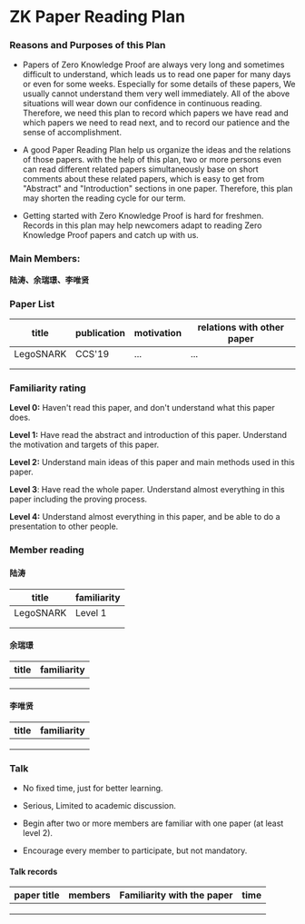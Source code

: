 # ZK Paper Reading Plan

### Reasons and Purposes of this Plan

- Papers of Zero Knowledge Proof are always very long and sometimes difficult to understand, which leads us to read one paper for many days or even for some weeks. Especially for some details of these papers, We usually cannot understand them very well immediately.  All of the above situations will wear down our confidence in continuous reading. Therefore, we need this plan to record which papers we have read and which papers we need to read next, and to record our patience and the sense of accomplishment.

  

- A good Paper Reading Plan help us organize the ideas and the relations of those papers. with the help of this plan, two or more persons even can read different related papers simultaneously base on short comments about these related papers, which is easy to get from "Abstract" and "Introduction" sections in one paper. Therefore, this plan may shorten the reading cycle for our term.

  

- Getting started with Zero Knowledge Proof is hard for freshmen. Records in this plan may help newcomers adapt to reading Zero Knowledge Proof papers and catch up with us.

### Main Members:

**陆涛、余瑞璟、李唯贤**

### Paper List

| title     | publication | motivation | relations with other paper |
| --------- | ----------- | ---------- | -------------------------- |
| LegoSNARK | CCS'19      | ...        | ...                        |
|           |             |            |                            |
|           |             |            |                            |


### Familiarity rating

**Level 0:** Haven't read this paper, and don't understand what this paper does.

**Level 1:** Have read the abstract and introduction of this paper. Understand the motivation and targets of this paper.

**Level 2:** Understand main ideas of this paper and main methods used in this paper.

**Level 3**: Have read the whole paper. Understand almost everything in this paper including the proving process.

**Level 4:** Understand almost everything in this paper, and be able to  do a presentation to other people.

### Member reading

#### 陆涛

| title     | familiarity |
| --------- | ----------- |
| LegoSNARK | Level 1     |
|           |             |
|           |             |



#### 余瑞璟

| title | familiarity |
| ----- | ----------- |
|       |             |
|       |             |
|       |             |



#### 李唯贤

| title | familiarity |
| ----- | ----------- |
|       |             |
|       |             |
|       |             |



### Talk

- No fixed time, just for better learning.

- Serious, Limited to academic discussion.

- Begin after two or more members are familiar with one paper (at least level 2).

- Encourage every member to participate, but not mandatory.

  

#### Talk records

| paper title | members | Familiarity with the paper | time |
| ----------- | ------- | -------------------------- | ---- |
|             |         |                            |      |
|             |         |                            |      |
|             |         |                            |      |

